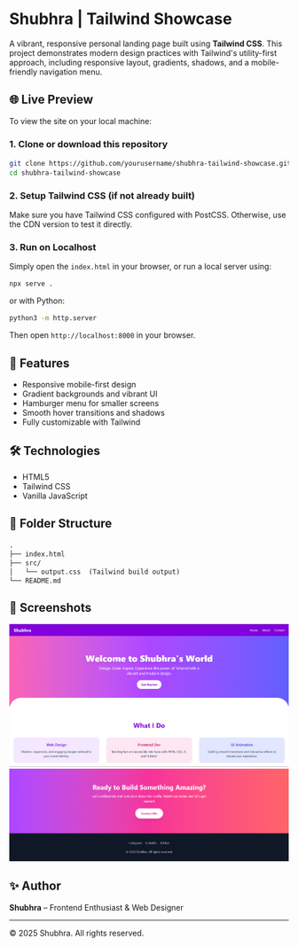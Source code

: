 # Shubhra | Tailwind Showcase

A vibrant, responsive personal landing page built using **Tailwind CSS**. This project demonstrates modern design practices with Tailwind's utility-first approach, including responsive layout, gradients, shadows, and a mobile-friendly navigation menu.

## 🌐 Live Preview

To view the site on your local machine:

### 1. Clone or download this repository

```bash
git clone https://github.com/yourusername/shubhra-tailwind-showcase.git
cd shubhra-tailwind-showcase
```

### 2. Setup Tailwind CSS (if not already built)

Make sure you have Tailwind CSS configured with PostCSS. Otherwise, use the CDN version to test it directly.

### 3. Run on Localhost

Simply open the `index.html` in your browser, or run a local server using:

```bash
npx serve .
```
or with Python:

```bash
python3 -m http.server
```

Then open `http://localhost:8000` in your browser.

## 📱 Features

- Responsive mobile-first design
- Gradient backgrounds and vibrant UI
- Hamburger menu for smaller screens
- Smooth hover transitions and shadows
- Fully customizable with Tailwind

## 🛠 Technologies

- HTML5
- Tailwind CSS
- Vanilla JavaScript

## 📂 Folder Structure

```
.
├── index.html
├── src/
│   └── output.css  (Tailwind build output)
└── README.md
```

## 📸 Screenshots

![App Screenshot](assets/ss1.png)
![App Screenshot](assets/ss2.png)

## ✨ Author

**Shubhra** – Frontend Enthusiast & Web Designer

---

© 2025 Shubhra. All rights reserved.